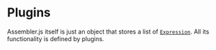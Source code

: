 # Plugins

Assembler.js itself is just an object that stores a list of [`Expression`](./reference/expression.md).
All its functionality is defined by plugins.
